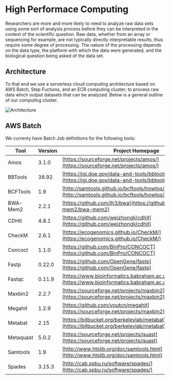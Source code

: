 # High Performace Computing

Researchers are more and more likely to need to analyze raw data sets using some sort of analysis process before they can be interpreted in the context of the scientific question. Raw data, whether from an array or sequencing for example, are not typically directly interpretable results, thus require some degree of processing. The nature of the processing depends on the data type, the platform with which the data were generated, and the biological question being asked of the data set.

## Architecture

To that end we use a serverless cloud computing architecture based on AWS Batch, Step Fuctions, and an ECR computing cluster; to process raw data which output datasets that can be analyzed. Below is a general outline of our computing cluster.

![Architecture](/assets/tubio-hpc-compute-environment.png)

## AWS Batch

We currenty have Batch Job definitions for the following tools:

| Tool        | Version       | Project Homepage                                          |
| ----------- | ------------- |-----------------------------------------------------------|
| Amos        | 3.1.0         | [https://sourceforge.net/projects/amos/](https://sourceforge.net/projects/amos/)                    |
| BBTools     | 38.92         | [https://jgi.doe.gov/data-and-tools/bbtools/](https://jgi.doe.gov/data-and-tools/bbtools/)               |
| BCFTools    | 1.9           | [http://samtools.github.io/bcftools/howtos/install.html](http://samtools.github.io/bcftools/howtos/install.html)    |
| BWA-Mem2    | 2.2.1         | [https://github.com/lh3/bwa](https://github.com/bwa-mem2/bwa-mem2) |
| CDHit       | 4.8.1         | [https://github.com/weizhongli/cdhit](https://github.com/weizhongli/cdhit) |
| CheckM      | 2.6.1         | [https://ecogenomics.github.io/CheckM/](https://ecogenomics.github.io/CheckM/) |
| Concoct     | 1.1.0         | [https://github.com/BinPro/CONCOCT](https://github.com/BinPro/CONCOCT) |
| Fastp       | 0.22.0        | [https://github.com/OpenGene/fastp](https://github.com/OpenGene/fastp) |
| Fastqc      | 0.11.9        | [https://www.bioinformatics.babraham.ac.uk/projects/fastqc/](https://www.bioinformatics.babraham.ac.uk/projects/fastqc/) |
| Maxbin2     | 2.2.7         | [https://sourceforge.net/projects/maxbin2](https://sourceforge.net/projects/maxbin2) |
| Megahit     | 1.2.9         | [https://github.com/voutcn/megahit](https://sourceforge.net/projects/maxbin2) |
| Metabat     | 2.15          | [https://bitbucket.org/berkeleylab/metabat](https://bitbucket.org/berkeleylab/metabat) |
| Metaquast   | 5.0.2         | [https://sourceforge.net/projects/quast](https://sourceforge.net/projects/quast) |
| Samtools    | 1.9           | [http://www.htslib.org/doc/samtools.html](http://www.htslib.org/doc/samtools.html) |
| Spades      | 3.15.3        | [http://cab.spbu.ru/software/spades/](http://cab.spbu.ru/software/spades/) |
